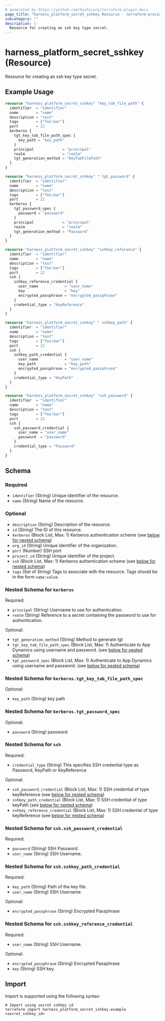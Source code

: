 ```yaml
---
# generated by https://github.com/hashicorp/terraform-plugin-docs
page_title: "harness_platform_secret_sshkey Resource - terraform-provider-harness"
subcategory: ""
description: |-
  Resource for creating an ssh key type secret.
---
```


# harness_platform_secret_sshkey (Resource)

Resource for creating an ssh key type secret.

## Example Usage

```terraform
resource "harness_platform_secret_sshkey" "key_tab_file_path" {
  identifier  = "identifier"
  name        = "name"
  description = "test"
  tags        = ["foo:bar"]
  port        = 22
  kerberos {
    tgt_key_tab_file_path_spec {
      key_path = "key_path"
    }
    principal             = "principal"
    realm                 = "realm"
    tgt_generation_method = "KeyTabFilePath"
  }
}

resource "harness_platform_secret_sshkey" " tgt_password" {
  identifier  = "identifier"
  name        = "name"
  description = "test"
  tags        = ["foo:bar"]
  port        = 22
  kerberos {
    tgt_password_spec {
      password = "password"
    }
    principal             = "principal"
    realm                 = "realm"
    tgt_generation_method = "Password"
  }
}

resource "harness_platform_secret_sshkey" "sshkey_reference" {
  identifier  = "identifier"
  name        = "name"
  description = "test"
  tags        = ["foo:bar"]
  port        = 22
  ssh {
    sshkey_reference_credential {
      user_name            = "user_name"
      key                  = "key"
      encrypted_passphrase = "encrypted_passphrase"
    }
    credential_type = "KeyReference"
  }
}

resource "harness_platform_secret_sshkey" " sshkey_path" {
  identifier  = "identifier"
  name        = "name"
  description = "test"
  tags        = ["foo:bar"]
  port        = 22
  ssh {
    sshkey_path_credential {
      user_name            = "user_name"
      key_path             = "key_path"
      encrypted_passphrase = "encrypted_passphrase"
    }
    credential_type = "KeyPath"
  }
}

resource "harness_platform_secret_sshkey" "ssh_password" {
  identifier  = "identifier"
  name        = "name"
  description = "test"
  tags        = ["foo:bar"]
  port        = 22
  ssh {
    ssh_password_credential {
      user_name = "user_name"
      password  = "password"
    }
    credential_type = "Password"
  }
}
```

<!-- schema generated by tfplugindocs -->
## Schema

### Required

- `identifier` (String) Unique identifier of the resource.
- `name` (String) Name of the resource.

### Optional

- `description` (String) Description of the resource.
- `id` (String) The ID of this resource.
- `kerberos` (Block List, Max: 1) Kerberos authentication scheme (see [below for nested schema](#nestedblock--kerberos))
- `org_id` (String) Unique identifier of the organization.
- `port` (Number) SSH port
- `project_id` (String) Unique identifier of the project.
- `ssh` (Block List, Max: 1) Kerberos authentication scheme (see [below for nested schema](#nestedblock--ssh))
- `tags` (Set of String) Tags to associate with the resource. Tags should be in the form `name:value`.

<a id="nestedblock--kerberos"></a>
### Nested Schema for `kerberos`

Required:

- `principal` (String) Username to use for authentication.
- `realm` (String) Reference to a secret containing the password to use for authentication.

Optional:

- `tgt_generation_method` (String) Method to generate tgt
- `tgt_key_tab_file_path_spec` (Block List, Max: 1) Authenticate to App Dynamics using username and password. (see [below for nested schema](#nestedblock--kerberos--tgt_key_tab_file_path_spec))
- `tgt_password_spec` (Block List, Max: 1) Authenticate to App Dynamics using username and password. (see [below for nested schema](#nestedblock--kerberos--tgt_password_spec))

<a id="nestedblock--kerberos--tgt_key_tab_file_path_spec"></a>
### Nested Schema for `kerberos.tgt_key_tab_file_path_spec`

Optional:

- `key_path` (String) key path


<a id="nestedblock--kerberos--tgt_password_spec"></a>
### Nested Schema for `kerberos.tgt_password_spec`

Optional:

- `password` (String) password



<a id="nestedblock--ssh"></a>
### Nested Schema for `ssh`

Required:

- `credential_type` (String) This specifies SSH credential type as Password, KeyPath or KeyReference

Optional:

- `ssh_password_credential` (Block List, Max: 1) SSH credential of type keyReference (see [below for nested schema](#nestedblock--ssh--ssh_password_credential))
- `sshkey_path_credential` (Block List, Max: 1) SSH credential of type keyPath (see [below for nested schema](#nestedblock--ssh--sshkey_path_credential))
- `sshkey_reference_credential` (Block List, Max: 1) SSH credential of type keyReference (see [below for nested schema](#nestedblock--ssh--sshkey_reference_credential))

<a id="nestedblock--ssh--ssh_password_credential"></a>
### Nested Schema for `ssh.ssh_password_credential`

Required:

- `password` (String) SSH Password.
- `user_name` (String) SSH Username.


<a id="nestedblock--ssh--sshkey_path_credential"></a>
### Nested Schema for `ssh.sshkey_path_credential`

Required:

- `key_path` (String) Path of the key file.
- `user_name` (String) SSH Username.

Optional:

- `encrypted_passphrase` (String) Encrypted Passphrase


<a id="nestedblock--ssh--sshkey_reference_credential"></a>
### Nested Schema for `ssh.sshkey_reference_credential`

Required:

- `user_name` (String) SSH Username.

Optional:

- `encrypted_passphrase` (String) Encrypted Passphrase
- `key` (String) SSH key.

## Import

Import is supported using the following syntax:

```shell
# Import using secret sshkey id
terraform import harness_platform_secret_sshkey.example <secret_sshkey_id>
```

